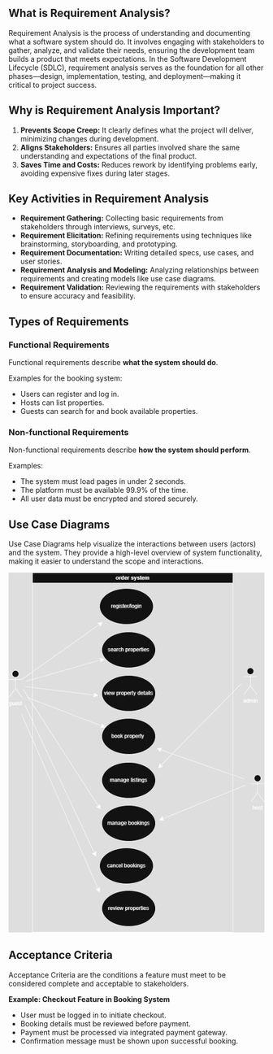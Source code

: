 ## What is Requirement Analysis?

Requirement Analysis is the process of understanding and documenting what a software system should do. It involves engaging with stakeholders to gather, analyze, and validate their needs, ensuring the development team builds a product that meets expectations. In the Software Development Lifecycle (SDLC), requirement analysis serves as the foundation for all other phases—design, implementation, testing, and deployment—making it critical to project success.

## Why is Requirement Analysis Important?

1. **Prevents Scope Creep:** It clearly defines what the project will deliver, minimizing changes during development.
2. **Aligns Stakeholders:** Ensures all parties involved share the same understanding and expectations of the final product.
3. **Saves Time and Costs:** Reduces rework by identifying problems early, avoiding expensive fixes during later stages.

## Key Activities in Requirement Analysis

- **Requirement Gathering:** Collecting basic requirements from stakeholders through interviews, surveys, etc.
- **Requirement Elicitation:** Refining requirements using techniques like brainstorming, storyboarding, and prototyping.
- **Requirement Documentation:** Writing detailed specs, use cases, and user stories.
- **Requirement Analysis and Modeling:** Analyzing relationships between requirements and creating models like use case diagrams.
- **Requirement Validation:** Reviewing the requirements with stakeholders to ensure accuracy and feasibility.

## Types of Requirements

### Functional Requirements

Functional requirements describe **what the system should do**.

Examples for the booking system:

- Users can register and log in.
- Hosts can list properties.
- Guests can search for and book available properties.

### Non-functional Requirements

Non-functional requirements describe **how the system should perform**.

Examples:

- The system must load pages in under 2 seconds.
- The platform must be available 99.9% of the time.
- All user data must be encrypted and stored securely.

## Use Case Diagrams

Use Case Diagrams help visualize the interactions between users (actors) and the system. They provide a high-level overview of system functionality, making it easier to understand the scope and interactions.

![Use Case Diagram](alx-booking-uc.png)

## Acceptance Criteria

Acceptance Criteria are the conditions a feature must meet to be considered complete and acceptable to stakeholders.

**Example: Checkout Feature in Booking System**

- User must be logged in to initiate checkout.
- Booking details must be reviewed before payment.
- Payment must be processed via integrated payment gateway.
- Confirmation message must be shown upon successful booking.
